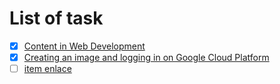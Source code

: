 # List of task
- [x] [Content in Web Development](https://github.com/geolaurajaimes/gislaura/blob/main/a01webdevelopment/Readme.md)
- [x] [Creating an image and logging in on Google Cloud Platform](https://github.com/geolaurajaimes/gislaura/blob/main/a01webdevelopment/w01_virtualmachine.md)
- [ ] [item enlace](URL)
